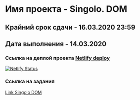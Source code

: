 # Имя проекта - Singolo. DOM
## Крайний срок сдачи - 16.03.2020 23:59
## Дата выполнения - 14.03.2020

### Ссылка на деплой проекта [Netlify deploy](https://singolo-dom-nazarov.netlify.com/)

[![Netlify Status](https://api.netlify.com/api/v1/badges/65b2628a-4398-4fb6-8600-56a4118acfb9/deploy-status)](https://app.netlify.com/sites/singolo-dom-nazarov/deploys)

### Ссылка на задания 
[Link Singolo DOM](https://github.com/rolling-scopes-school/tasks/blob/master/tasks/markups/level-2/singolo/singolo-DOM-ru.md)
